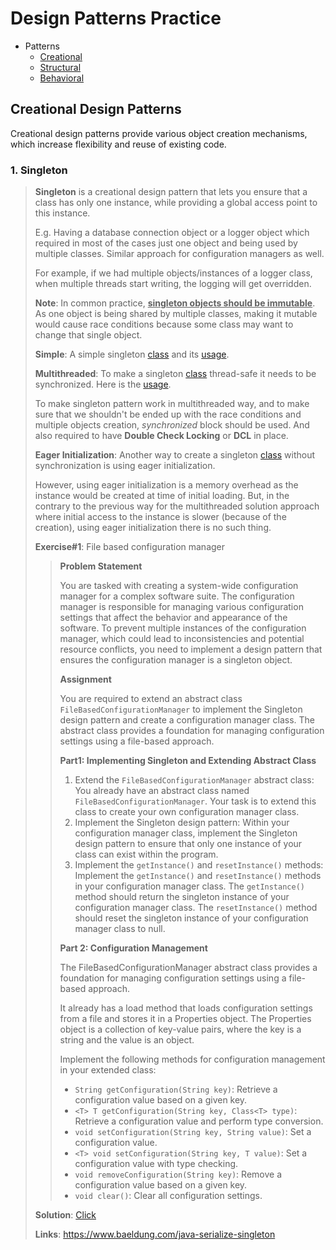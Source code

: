 # Design Patterns Practice

- Patterns
    - [Creational](#creational-design-patterns)
    - [Structural](#structural-design-patterns)
    - [Behavioral](#behavioral-design-patterns)


## Creational Design Patterns
Creational design patterns provide various object creation mechanisms, which increase flexibility and reuse of existing code.

### 1. Singleton
> **Singleton** is a creational design pattern that lets you ensure that a class has only one instance, while providing a global access point to this instance.
> 
> E.g. Having a database connection object or a logger object which required in most of the cases just one object and being used by multiple classes. Similar approach for configuration managers as well.
> 
> For example, if we had multiple objects/instances of a logger class, when multiple threads start writing, the logging will get overridden.
> 
> **Note**: In common practice, **<u>singleton objects should be immutable</u>**. As one object is being shared by multiple classes, making it mutable would cause race conditions because some class may want to change that single object.
>
> **Simple**: A simple singleton [class](src/com/practice/designpatterns/creational/singleton/sample/SingleObjectClass.java) and its [usage](src/com/practice/designpatterns/creational/singleton/sample/SingletonPractice.java).
> 
> **Multithreaded**: To make a singleton [class](src/com/practice/designpatterns/creational/singleton/sample/SingletonMultithreaded.java) thread-safe it needs to be synchronized. Here is the [usage](src/com/practice/designpatterns/creational/singleton/sample/SingletonPractice.java).
> 
> To make singleton pattern work in multithreaded way, and to make sure that we shouldn't be ended up with the race conditions and multiple objects creation, *synchronized* block should be used. And also required to have
> **Double Check Locking** or **DCL** in place.
> 
> **Eager Initialization**: Another way to create a singleton [class](src/com/practice/designpatterns/creational/singleton/sample/SingletonObjectEagerInit.java) without synchronization is using eager initialization.
> 
> However, using eager initialization is a memory overhead as the instance would be created at time of initial loading. But, in the contrary to the previous way for the multithreaded solution approach where initial access to the instance is slower (because of the creation), using eager initialization there is no such thing. 
> 
> **Exercise#1**: File based configuration manager
>> **Problem Statement**
>>
>> You are tasked with creating a system-wide configuration manager for a complex software suite. The configuration manager is responsible for managing various configuration settings that affect the behavior and appearance of the software. To prevent multiple instances of the configuration manager, which could lead to inconsistencies and potential resource conflicts, you need to implement a design pattern that ensures the configuration manager is a singleton object.
>>
>> **Assignment**
>>
>> You are required to extend an abstract class `FileBasedConfigurationManager` to implement the Singleton design pattern and create a configuration manager class. The abstract class provides a foundation for managing configuration settings using a file-based approach.
>>
>> **Part1: Implementing Singleton and Extending Abstract Class**
>> 
>> 1. Extend the `FileBasedConfigurationManager` abstract class: You already have an abstract class named `FileBasedConfigurationManager`. Your task is to extend this class to create your own configuration manager class.
>> 2. Implement the Singleton design pattern: Within your configuration manager class, implement the Singleton design pattern to ensure that only one instance of your class can exist within the program.
>> 3. Implement the `getInstance()` and `resetInstance()` methods: Implement the `getInstance()` and `resetInstance()` methods in your configuration manager class. The `getInstance()` method should return the singleton instance of your configuration manager class. The `resetInstance()` method should reset the singleton instance of your configuration manager class to null.
>>
>> **Part 2: Configuration Management**
>> 
>> The FileBasedConfigurationManager abstract class provides a foundation for managing configuration settings using a file-based approach.
>> 
>> It already has a load method that loads configuration settings from a file and stores it in a Properties object. The Properties object is a collection of key-value pairs, where the key is a string and the value is an object. 
>>
>> Implement the following methods for configuration management in your extended class:
>>
>> * `String getConfiguration(String key)`: Retrieve a configuration value based on a given key.
>> * `<T> T getConfiguration(String key, Class<T> type)`: Retrieve a configuration value and perform type conversion.
>> * `void setConfiguration(String key, String value)`: Set a configuration value.
>> * `<T> void setConfiguration(String key, T value)`: Set a configuration value with type checking.
>> * `void removeConfiguration(String key)`: Remove a configuration value based on a given key.
>> * `void clear()`: Clear all configuration settings.
> 
> 
> **Solution**: [Click](src/com/practice/designpatterns/creational/singleton/configmanager)
> 
> **Links**: https://www.baeldung.com/java-serialize-singleton